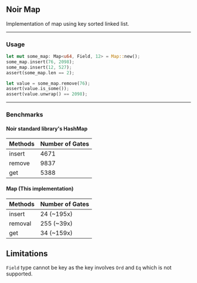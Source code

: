 ## Noir Map

Implementation of map using key sorted linked list.

--- 

### Usage

```rust
let mut some_map: Map<u64, Field, 12> = Map::new();
some_map.insert(76, 2098);
some_map.insert(12, 527);
assert(some_map.len == 2);

let value = some_map.remove(76);
assert(value.is_some());
assert(value.unwrap() == 2098);
```

---

### Benchmarks

#### Noir standard library's HashMap

| Methods | Number of Gates |
| ------- | --------------- |
insert | 4671
remove | 9837
get | 5388

#### Map (This implementation)

| Methods | Number of Gates |
| ------- | --------------- |
insert | 24 (~195x)
removal | 255 (~39x)
get | 34 (~159x)

## Limitations

`Field` type cannot be key as the key involves `Ord` and `Eq` which is not supported.
